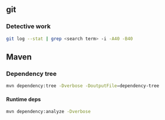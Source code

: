 ## git

### Detective work 

```bash
git log --stat | grep <search term> -i -A40 -B40
```


## Maven

### Dependency tree

```bash
mvn dependency:tree -Dverbose -DoutputFile=dependency-tree
```


#### Runtime deps

```bash
mvn dependency:analyze -Dverbose
```
